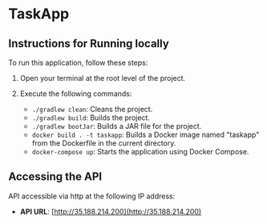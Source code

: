 # TaskApp



## Instructions for Running locally

To run this application, follow these steps:

1. Open your terminal at the root level of the project.

2. Execute the following commands:

    - `./gradlew clean`: Cleans the project.
    - `./gradlew build`: Builds the project.
    - `./gradlew bootJar`: Builds a JAR file for the project.
    - `docker build . -t taskapp`: Builds a Docker image named "taskapp" from the Dockerfile in the current directory.
    - `docker-compose up`: Starts the application using Docker Compose.
  
## Accessing the API

API accessible via http at the following IP address:

- **API URL**: [http://35.188.214.200](http://35.188.214.200)


